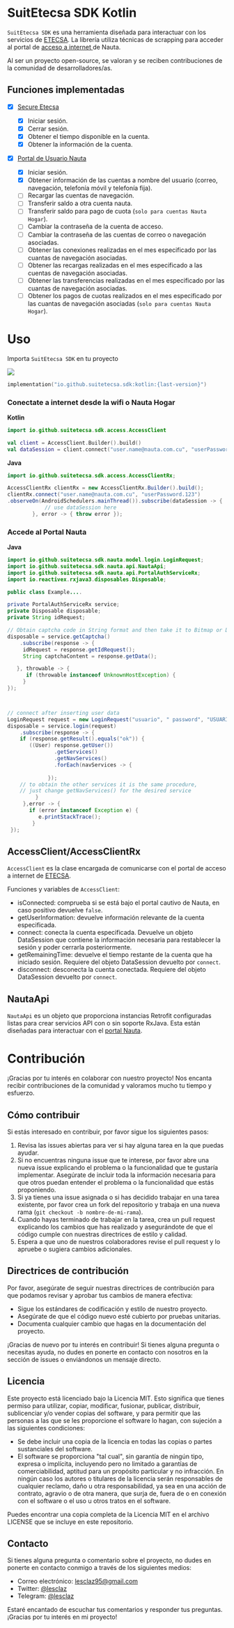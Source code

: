 # SuitEtecsa SDK Kotlin

`SuitEtecsa SDK` es una herramienta diseñada para interactuar con los servicios de [ETECSA](https://www.etecsa.cu/). La librería utiliza técnicas de scrapping para acceder al portal de [acceso a internet ](https://secure.etecsa.net:8443/) de Nauta.

Al ser un proyecto open-source, se valoran y se reciben contribuciones de la comunidad de desarrolladores/as.

## Funciones implementadas

- [x] [Secure Etecsa](https://secure.etecsa.net:8443/)

    - [x] Iniciar sesión.
    - [x] Cerrar sesión.
    - [x] Obtener el tiempo disponible en la cuenta.
    - [x] Obtener la información de la cuenta.

- [x] [Portal de Usuario Nauta](https://www.nauta.cu/)

    - [x] Iniciar sesión.
    - [x] Obtener información de las cuentas a nombre del usuario (correo, navegación, telefonía móvil y telefonía fija).
    - [ ] Recargar las cuentas de navegación.
    - [ ] Transferir saldo a otra cuenta nauta.
    - [ ] Transferir saldo para pago de cuota (`solo para cuentas Nauta Hogar`).
    - [ ] Cambiar la contraseña de la cuenta de acceso.
    - [ ] Cambiar la contraseña de las cuentas de correo o navegación asociadas.
    - [ ] Obtener las conexiones realizadas en el mes especificado por las cuantas de navegación asociadas.
    - [ ] Obtener las recargas realizadas en el mes especificado a las cuentas de navegación asociadas.
    - [ ] Obtener las transferencias realizadas en el mes especificado por las cuantas de navegación asociadas.
    - [ ] Obtener los pagos de cuotas realizados en el mes especificado por las cuantas de navegación asociadas (`solo para cuentas Nauta Hogar`).

# Uso

Importa `SuitEtecsa SDK` en tu proyecto

[![](https://img.shields.io/maven-central/v/io.github.suitetecsa.sdk/kotlin.svg)](https://img.shields.io/maven-central/v/io.github.suitetecsa.sdk/kotlin.svg)


```kotlin
implementation("io.github.suitetecsa.sdk:kotlin:{last-version}")
```

### Conectate a internet desde la wifi o Nauta Hogar

**Kotlin**

```kotlin
import io.github.suitetecsa.sdk.access.AccessClient

val client = AccessClient.Builder().build()
val dataSession = client.connect("user.name@nauta.com.cu", "userPassword.123")
```

**Java**

```java 
import io.github.suitetecsa.sdk.access.AccessClientRx;

AccessClientRx clientRx = new AccessClientRx.Builder().build();
clientRx.connect("user.name@nauta.com.cu", "userPassword.123")
.observeOn(AndroidSchedulers.mainThread()).subscribe(dataSession -> {
            // use dataSession here
        }, error -> { throw error });
```

### Accede al Portal Nauta 

**Java**

```java
import io.github.suitetecsa.sdk.nauta.model.login.LoginRequest;
import io.github.suitetecsa.sdk.nauta.api.NautaApi;
import io.github.suitetecsa.sdk.nauta.api.PortalAuthServiceRx;
import io.reactivex.rxjava3.disposables.Disposable;

public class Example....

private PortalAuthServiceRx service;
private Disposable disposable;
private String idRequest;

// Obtain captcha code in String format and then take it to Bitmap or Drawable
disposable = service.getCaptcha()
    .subscribe(response -> {
     idRequest = response.getIdRequest();
     String captchaContent = response.getData();

   }, throwable -> {
      if (throwable instanceof UnknownHostException) {
     }
});



// connect after inserting user data
LoginRequest request = new LoginRequest("usuario", " password", "USUARIO_PORTAL", idRequest, "captcha");
disposable = service.login(request)
    .subscribe(response -> {
    if (response.getResult().equals("ok")) {
       ((User) response.getUser())
               .getServices()
               .getNavServices()
               .forEach(navServices -> {
                     
             });
    // to obtain the other services it is the same procedure, 
    // just change getNavServices() for the desired service
         }
     },error -> {
       if (error instanceof Exception e) {
          e.printStackTrace();
        }
 });

```

## AccessClient/AccessClientRx

`AccessClient` es la clase encargada de comunicarse con el portal de acceso a internet de [ETECSA](https://www.etecsa.cu).

Funciones y variables de `AccessClient`:
- isConnected: comprueba si se está bajo el portal cautivo de Nauta, en caso positivo devuelve `false`.
- getUserInformation: devuelve información relevante de la cuenta especificada.
- connect: conecta la cuenta especificada. Devuelve un objeto DataSession que contiene la información necesaria para restablecer la sesión y poder cerrarla posteriormente.
- getRemainingTime: devuelve el tiempo restante de la cuenta que ha iniciado sesión. Requiere del objeto DataSession devuelto por `connect`.
- disconnect: desconecta la cuenta conectada. Requiere del objeto DataSession devuelto por `connect`.

## NautaApi

`NautaApi` es un objeto que proporciona instancias Retrofit configuradas listas para crear servicios API con o sin soporte RxJava. Esta están diseñadas para interactuar con el [portal Nauta](https://www.nauta.cu).

# Contribución

¡Gracias por tu interés en colaborar con nuestro proyecto! Nos encanta recibir contribuciones de la comunidad y valoramos mucho tu tiempo y esfuerzo.

## Cómo contribuir

Si estás interesado en contribuir, por favor sigue los siguientes pasos:

1. Revisa las issues abiertas para ver si hay alguna tarea en la que puedas ayudar.
2. Si no encuentras ninguna issue que te interese, por favor abre una nueva issue explicando el problema o la funcionalidad que te gustaría implementar. Asegúrate de incluir toda la información necesaria para que otros puedan entender el problema o la funcionalidad que estás proponiendo.
3. Si ya tienes una issue asignada o si has decidido trabajar en una tarea existente, por favor crea un fork del repositorio y trabaja en una nueva rama (`git checkout -b nombre-de-mi-rama`).
4. Cuando hayas terminado de trabajar en la tarea, crea un pull request explicando los cambios que has realizado y asegurándote de que el código cumple con nuestras directrices de estilo y calidad.
5. Espera a que uno de nuestros colaboradores revise el pull request y lo apruebe o sugiera cambios adicionales.

## Directrices de contribución

Por favor, asegúrate de seguir nuestras directrices de contribución para que podamos revisar y aprobar tus cambios de manera efectiva:

- Sigue los estándares de codificación y estilo de nuestro proyecto.
- Asegúrate de que el código nuevo esté cubierto por pruebas unitarias.
- Documenta cualquier cambio que hagas en la documentación del proyecto.

¡Gracias de nuevo por tu interés en contribuir! Si tienes alguna pregunta o necesitas ayuda, no dudes en ponerte en contacto con nosotros en la sección de issues o enviándonos un mensaje directo.

## Licencia

Este proyecto está licenciado bajo la Licencia MIT. Esto significa que tienes permiso para utilizar, copiar, modificar, fusionar, publicar, distribuir, sublicenciar y/o vender copias del software, y para permitir que las personas a las que se les proporcione el software lo hagan, con sujeción a las siguientes condiciones:

- Se debe incluir una copia de la licencia en todas las copias o partes sustanciales del software.
- El software se proporciona "tal cual", sin garantía de ningún tipo, expresa o implícita, incluyendo pero no limitado a garantías de comerciabilidad, aptitud para un propósito particular y no infracción. En ningún caso los autores o titulares de la licencia serán responsables de cualquier reclamo, daño u otra responsabilidad, ya sea en una acción de contrato, agravio o de otra manera, que surja de, fuera de o en conexión con el software o el uso u otros tratos en el software.

Puedes encontrar una copia completa de la Licencia MIT en el archivo LICENSE que se incluye en este repositorio.

## Contacto

Si tienes alguna pregunta o comentario sobre el proyecto, no dudes en ponerte en contacto conmigo a través de los siguientes medios:

- Correo electrónico: [lesclaz95@gmail.com](mailto:lesclaz95@gmail.com)
- Twitter: [@lesclaz](https://twitter.com/lesclaz)
- Telegram: [@lesclaz](https://t.me/lesclaz)

Estaré encantado de escuchar tus comentarios y responder tus preguntas. ¡Gracias por tu interés en mi proyecto!